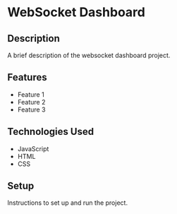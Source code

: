 # WebSocket Dashboard

## Description

A brief description of the websocket dashboard project.

## Features

- Feature 1
- Feature 2
- Feature 3

## Technologies Used

- JavaScript
- HTML
- CSS

## Setup

Instructions to set up and run the project.
